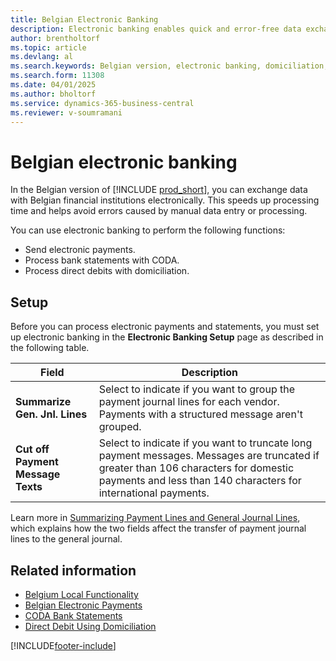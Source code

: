```yaml
---
title: Belgian Electronic Banking
description: Electronic banking enables quick and error-free data exchange with Belgian financial institutions.
author: brentholtorf
ms.topic: article
ms.devlang: al
ms.search.keywords: Belgian version, electronic banking, domiciliation, electronic banking setup, CODA
ms.search.form: 11308
ms.date: 04/01/2025
ms.author: bholtorf
ms.service: dynamics-365-business-central
ms.reviewer: v-soumramani
---
```


# Belgian electronic banking

In the Belgian version of [!INCLUDE [prod_short](../../includes/prod_short.md)], you can exchange data with Belgian financial institutions  electronically. This speeds up processing time and helps avoid errors caused by manual data entry or processing.  

You can use electronic banking to perform the following functions:  

- Send electronic payments.  
- Process bank statements with CODA.  
- Process direct debits with domiciliation.  

## Setup

Before you can process electronic payments and statements, you must set up electronic banking in the **Electronic Banking Setup** page as described in the following table.

|Field|Description |
|-----|------------|
|**Summarize Gen. Jnl. Lines**| Select to indicate if you want to group the payment journal lines for each vendor. Payments with a structured message aren't grouped. |
|**Cut off Payment Message Texts** |Select to indicate if you want to truncate long payment messages. Messages are truncated if greater than 106 characters for domestic payments and less than 140 characters for international payments. |

Learn more in [Summarizing Payment Lines and General Journal Lines](summarizing-payment-lines-and-general-journal-lines.md), which explains how the two fields affect the transfer of payment journal lines to the general journal.

## Related information

- [Belgium Local Functionality](belgium-local-functionality.md)  
- [Belgian Electronic Payments](belgian-electronic-payments.md)  
- [CODA Bank Statements](coda-bank-statements.md)  
- [Direct Debit Using Domiciliation](direct-debit-using-domiciliation.md)

[!INCLUDE[footer-include](../../includes/footer-banner.md)]
